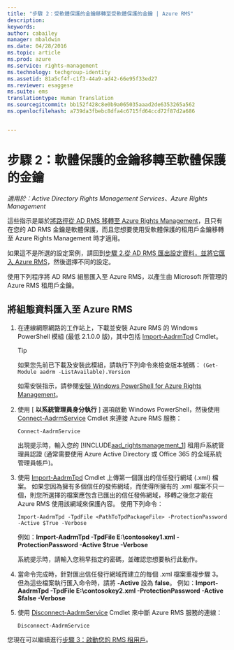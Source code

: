 ```yaml
---
title: "步驟 2：受軟體保護的金鑰移轉至受軟體保護的金鑰 | Azure RMS"
description: 
keywords: 
author: cabailey
manager: mbaldwin
ms.date: 04/28/2016
ms.topic: article
ms.prod: azure
ms.service: rights-management
ms.technology: techgroup-identity
ms.assetid: 81a5cf4f-c1f3-44a9-ad42-66e95f33ed27
ms.reviewer: esaggese
ms.suite: ems
translationtype: Human Translation
ms.sourcegitcommit: bb152f428c8e0b9a065035aaad2de6353265a562
ms.openlocfilehash: a739da3fbebc8dfa4c6715fd64ccd72f87d2a686


---
```



# 步驟 2：軟體保護的金鑰移轉至軟體保護的金鑰

*適用於︰Active Directory Rights Management Services、Azure Rights Management*


這些指示是屬於[將路徑從 AD RMS 移轉至 Azure Rights Management](migrate-from-ad-rms-to-azure-rms.md)，且只有在您的 AD RMS 金鑰是軟體保護，而且您想要使用受軟體保護的租用戶金鑰移轉至 Azure Rights Management 時才適用。 

如果這不是所選的設定案例，請回到[步驟 2.從 AD RMS 匯出設定資料，並將它匯入 Azure RMS](migrate-from-ad-rms-phase1.md#step-2-export-configuration-data-from-ad-rms-and-import-it-to-azure-rms)，然後選擇不同的設定。

使用下列程序將 AD RMS 組態匯入至 Azure RMS，以產生由 Microsoft 所管理的 Azure RMS 租用戶金鑰。

## 將組態資料匯入至 Azure RMS

1.  在連線網際網路的工作站上，下載並安裝 Azure RMS 的 Windows PowerShell 模組 (最低 2.1.0.0 版)，其中包括 [Import-AadrmTpd](http://msdn.microsoft.com/library/azure/dn857523.aspx) Cmdlet。

    > [!TIP]
    > 如果您先前已下載及安裝此模組，請執行下列命令來檢查版本號碼： `(Get-Module aadrm -ListAvailable).Version`

    如需安裝指示，請參閱[安裝 Windows PowerShell for Azure Rights Management](../deploy-use/install-powershell.md)。

2.  使用 [ **以系統管理員身分執行** ] 選項啟動 Windows PowerShell，然後使用 [Connect-AadrmService](http://msdn.microsoft.com/library/azure/dn629415.aspx) Cmdlet 來連接 Azure RMS 服務：

    ```
    Connect-AadrmService
    ```
    出現提示時，輸入您的 [!INCLUDE[aad_rightsmanagement_1](../includes/aad_rightsmanagement_1_md.md)] 租用戶系統管理員認證 (通常需要使用 Azure Active Directory 或 Office 365 的全域系統管理員帳戶)。

3.  使用 [Import-AadrmTpd](http://msdn.microsoft.com/library/azure/dn857523.aspx) Cmdlet 上傳第一個匯出的信任發行網域 (.xml) 檔案。 如果您因為擁有多個信任的發佈網域，而使得所擁有的 .xml 檔案不只一個，則您所選擇的檔案應包含已匯出的信任發佈網域，移轉之後您才能在 Azure RMS 使用該網域來保護內容。 使用下列命令：

    ```
    Import-AadrmTpd -TpdFile <PathToTpdPackageFile> -ProtectionPassword -Active $True -Verbose
    ```
    例如：**Import-AadrmTpd -TpdFile E:\contosokey1.xml -ProtectionPassword -Active $true -Verbose**

    系統提示時，請輸入您稍早指定的密碼，並確認您想要執行此動作。

4.  當命令完成時，針對匯出信任發行網域而建立的每個 .xml 檔案重複步驟 3。 但為這些檔案執行匯入命令時，請將 **-Active** 設為 **false**。 例如：**Import-AadrmTpd -TpdFile E:\contosokey2.xml -ProtectionPassword -Active $false -Verbose**

5.  使用 [Disconnect-AadrmService](http://msdn.microsoft.com/library/azure/dn629416.aspx) Cmdlet 來中斷 Azure RMS 服務的連線：

    ```
    Disconnect-AadrmService
    ```

您現在可以繼續進行[步驟 3：啟動您的 RMS 租用戶](migrate-from-ad-rms-phase1.md#step-3-activate-your-rms-tenant)。




<!--HONumber=Jun16_HO4-->



